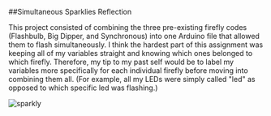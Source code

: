  ##Simultaneous Sparklies Reflection
 
This project consisted of combining the three pre-existing firefly codes (Flashbulb, Big Dipper, and Synchronous) into one Arduino file that allowed them to flash simultaneously. I think the hardest part of this assignment was keeping all of my variables straight and knowing which ones belonged to which firefly. Therefore, my tip to my past self would be to label my variables more specifically for each individual firefly before moving into combining them all. (For example, all my LEDs were simply called "led" as opposed to which specific led was flashing.) 

![sparkly](https://delilahdelgado.github.io/assets/img/sparkly.png) 
